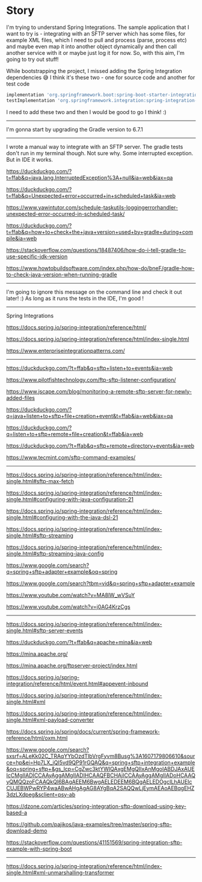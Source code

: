 # Story

I'm trying to understand Spring Integrations. The sample application that I want to try is - integrating with an SFTP
server which has some files, for example XML files, which I need to pull and process (parse, process etc) and maybe even
map it into another object dynamically and then call another service with it or maybe just log it for now. So, with this
aim, I'm going to try out stuff!

While bootstrapping the project, I missed adding the Spring Integration dependencies 😅 I think it's these two - one for
source code and another for test code

```groovy
implementation 'org.springframework.boot:spring-boot-starter-integration'
testImplementation 'org.springframework.integration:spring-integration-test'
```

I need to add these two and then I would be good to go I think! :)

---

I'm gonna start by upgrading the Gradle version to 6.7.1

---

I wrote a manual way to integrate with an SFTP server. The gradle tests don't run in my
terminal though. Not sure why. Some interrupted exception. But in IDE it works.

https://duckduckgo.com/?t=ffab&q=java.lang.InterruptedException%3A+null&ia=web&iax=qa

https://duckduckgo.com/?t=ffab&q=Unexpected+error+occurred+in+scheduled+task&ia=web

https://www.yawintutor.com/schedule-taskutils-loggingerrorhandler-unexpected-error-occurred-in-scheduled-task/

https://duckduckgo.com/?t=ffab&q=how+to+check+the+java+version+used+by+gradle+during+compile&ia=web

https://stackoverflow.com/questions/18487406/how-do-i-tell-gradle-to-use-specific-jdk-version

https://www.howtobuildsoftware.com/index.php/how-do/bneF/gradle-how-to-check-java-version-when-running-gradle

---

I'm going to ignore this message on the command line and check it out later! :) As long as it runs the
tests in the IDE, I'm good !

---

Spring Integrations

https://docs.spring.io/spring-integration/reference/html/

https://docs.spring.io/spring-integration/reference/html/index-single.html

https://www.enterpriseintegrationpatterns.com/

---

https://duckduckgo.com/?t=ffab&q=sftp+listen+to+events&ia=web

https://www.pilotfishtechnology.com/ftp-sftp-listener-configuration/

https://www.jscape.com/blog/monitoring-a-remote-sftp-server-for-newly-added-files

https://duckduckgo.com/?q=java+listen+to+sftp+file+creation+event&t=ffab&ia=web&iax=qa

https://duckduckgo.com/?q=listen+to+sftp+remote+file+creation&t=ffab&ia=web

https://duckduckgo.com/?t=ffab&q=sftp+remote+directory+events&ia=web

https://www.tecmint.com/sftp-command-examples/

---

https://docs.spring.io/spring-integration/reference/html/index-single.html#sftp-max-fetch

https://docs.spring.io/spring-integration/reference/html/index-single.html#configuring-with-java-configuration-21

https://docs.spring.io/spring-integration/reference/html/index-single.html#configuring-with-the-java-dsl-21

https://docs.spring.io/spring-integration/reference/html/index-single.html#sftp-streaming

https://docs.spring.io/spring-integration/reference/html/index-single.html#sftp-streaming-java-config

https://www.google.com/search?q=spring+sftp+adapter+example&oq=spring

https://www.google.com/search?tbm=vid&q=spring+sftp+adapter+example

https://www.youtube.com/watch?v=MA8lW_wVSuY

https://www.youtube.com/watch?v=j0AG4KrzCgs

---

https://docs.spring.io/spring-integration/reference/html/index-single.html#sftp-server-events

https://duckduckgo.com/?t=ffab&q=apache+mina&ia=web

https://mina.apache.org/

https://mina.apache.org/ftpserver-project/index.html

https://docs.spring.io/spring-integration/reference/html/event.html#appevent-inbound

https://docs.spring.io/spring-integration/reference/html/index-single.html#xml

https://docs.spring.io/spring-integration/reference/html/index-single.html#xml-payload-converter

https://docs.spring.io/spring/docs/current/spring-framework-reference/html/oxm.html

https://www.google.com/search?sxsrf=ALeKk02C_TRAqYYbOzdTIbVrgFyvm8Busg%3A1607179806610&source=hp&ei=Hp7LX_iQI5vd9QP91rGQAQ&q=spring+sftp+integration+example&oq=spring+sftp+&gs_lcp=CgZwc3ktYWIQAxgEMgQIIxAnMgoIABDJAxAUEIcCMgIIADICCAAyAggAMgIIADIHCAAQFBCHAjICCAAyAggAMgIIADoHCAAQyQMQQzoFCAAQkQI6BAgAEEM6BwgAELEDEEM6BQgAELEDOgcILhAUEIcCUJEBWPwRYP4waABwAHgAgAG8AYgBqA2SAQQwLjEymAEAoAEBqgEHZ3dzLXdpeg&sclient=psy-ab

https://dzone.com/articles/spring-integration-sftp-download-using-key-based-a

https://github.com/pajikos/java-examples/tree/master/spring-sftp-download-demo

https://stackoverflow.com/questions/41151569/spring-integration-sftp-example-with-spring-boot

---

https://docs.spring.io/spring-integration/reference/html/index-single.html#xml-unmarshalling-transformer
